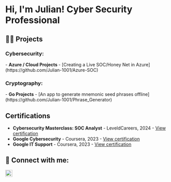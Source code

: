 <h1>Hi, I'm Julian! Cyber Security Professional</h1>

<h2>👨‍💻 Projects</h2>

<h3>Cybersecurity:</h3>
- <b>Azure / Cloud Projects </b>
  - [Creating a Live SOC/Honey Net in Azure](https://github.com/Julian-1001/Azure-SOC)

<h3>Cryptography:</h3>
- <b>Go Projects</b>
  - [An app to generate mnemonic seed phrases offline](https://github.com/Julian-1001/Phrase_Generator)

## Certifications

- **Cybersecurity Masterclass: SOC Analyst** - LeveldCareers, 2024 - [View certification](https://github.com/Julian-1001/Cybersecurity-Master-Class-Certificate)
- **Google Cybersecurity** - Coursera, 2023 - [View certification](https://coursera.org/share/6af45b28d118af663af8ab0f7cdc8869)
- **Google IT Support** - Coursera, 2023 - [View certification](https://coursera.org/share/94b61d812ff1fb6a6125b5fce20f0f24)



<h2> 🤳 Connect with me:</h2>

[<img align="left" alt="JoshMadakor | LinkedIn" width="22px" src="https://cdn.jsdelivr.net/npm/simple-icons@v3/icons/linkedin.svg" />][linkedin]

[linkedin]: https://www.linkedin.com/in/julian-melendez-0a9ba22b8/
